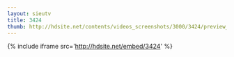 ```yaml
---
layout: sieutv
title: 3424
thumb: http://hdsite.net/contents/videos_screenshots/3000/3424/preview_360p.mp4.jpg
---
```

{% include iframe src='http://hdsite.net/embed/3424' %}
 
